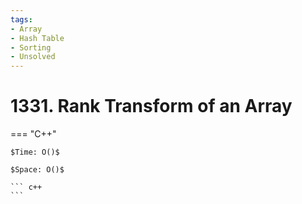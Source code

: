 ```yaml
---
tags:
- Array
- Hash Table
- Sorting
- Unsolved
---
```



# 1331. Rank Transform of an Array

=== "C++"

    $Time: O()$

    $Space: O()$

    ``` c++
    ```
